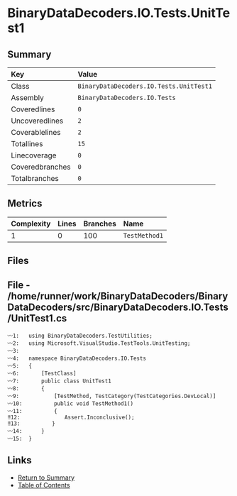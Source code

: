 ﻿# BinaryDataDecoders.IO.Tests.UnitTest1

## Summary

| Key             | Value                                   |
| :-------------- | :-------------------------------------- |
| Class           | `BinaryDataDecoders.IO.Tests.UnitTest1` |
| Assembly        | `BinaryDataDecoders.IO.Tests`           |
| Coveredlines    | `0`                                     |
| Uncoveredlines  | `2`                                     |
| Coverablelines  | `2`                                     |
| Totallines      | `15`                                    |
| Linecoverage    | `0`                                     |
| Coveredbranches | `0`                                     |
| Totalbranches   | `0`                                     |

## Metrics

| Complexity | Lines | Branches | Name          |
| :--------- | :---- | :------- | :------------ |
| 1          | 0     | 100      | `TestMethod1` |

## Files

## File - /home/runner/work/BinaryDataDecoders/BinaryDataDecoders/src/BinaryDataDecoders.IO.Tests/UnitTest1.cs

```CSharp
〰1:   using BinaryDataDecoders.TestUtilities;
〰2:   using Microsoft.VisualStudio.TestTools.UnitTesting;
〰3:   
〰4:   namespace BinaryDataDecoders.IO.Tests
〰5:   {
〰6:       [TestClass]
〰7:       public class UnitTest1
〰8:       {
〰9:           [TestMethod, TestCategory(TestCategories.DevLocal)]
〰10:          public void TestMethod1()
〰11:          {
‼12:              Assert.Inconclusive();
‼13:          }
〰14:      }
〰15:  }
```

## Links

* [Return to Summary](Summary.md)
* [Table of Contents](../TOC.md)

